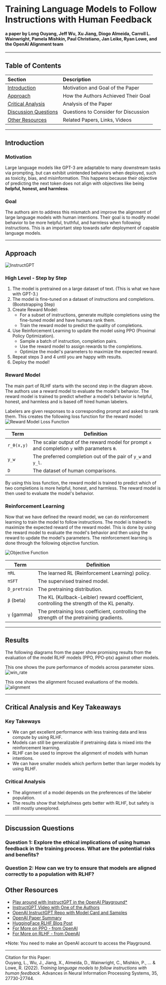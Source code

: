 # Training Language Models to Follow Instructions with Human Feedback

#### a paper by Long Ouyang, Jeff Wu, Xu Jiang, Diogo Almeida, Carroll L. Wainwright, Pamela Mishkin, Paul Christiano, Jan Leike, Ryan Lowe, and the OpenAI Alignment team
___
## Table of Contents
| Section                                       | Description                          |
|:----------------------------------------------|:-------------------------------------|
| [Introduction](#introduction)                 | Motivation and Goal of the Paper     |
| [Approach](#approach)                         | How the Authors Achieved Their Goal  |
| [Critical Analysis](#critical-analysis)       | Analysis of the Paper                |
| [Discussion Questions](#discussion-questions) | Questions to Consider for Discussion |
| [Other Resources](#other-resources)           | Related Papers, Links, Videos        |


___

Introduction
---
### Motivation
Large language models like GPT-3 are adaptable to many downstream tasks via prompting, but can exhibit unintended behaviors when deployed, such as toxicity, bias, and misinformation. This happens because their objective of predicting the next token does not align with objectives like being **helpful, honest, and harmless**.

### Goal
The authors aim to address this mismatch and improve the alignment of large language models with human intentions. Their goal is to modify model behavior to be more helpful, truthful, and harmless when following instructions. This is an important step towards safer deployment of capable language models.

___

Approach
---
![InstructGPT](images/diagram.png)
### High Level - Step by Step
1. The model is pretrained on a large dataset of text. (This is what we have with GPT-3.)
2. The model is fine-tuned on a dataset of instructions and completions. (Bootstrapping Step)
3. Create Reward Model:
    - For a subset of instructions, generate multiple completions using the fine-tuned model and have humans rank them.
    - Train the reward model to predict the quality of completions.
4. Use Reinforcement Learning to update the model using PPO (Proximal Policy Optimization).
    - Sample a batch of instruction, completion pairs.
    - Use the reward model to assign rewards to the completions.
    - Optimize the model's parameters to maximize the expected reward.
5. Repeat steps 3 and 4 until you are happy with results.
6. Deploy the model!


### Reward Model
The main part of RLHF starts with the second step in the diagram above. The authors use a reward model to evaluate the model's behavior. The reward model is trained to predict whether a model's behavior is helpful, honest, and harmless and is based off hired human labelers.

Labelers are given responses to a corresponding prompt and asked to rank them.
This creates the following loss function for the reward model:
![Reward Model Loss Function](images/reward_loss.png)

| Term       | Definition |
|------------|------------|
| `r_θ(x,y)` | The scalar output of the reward model for prompt `x` and completion `y` with parameters `θ`. |
| `y_w`      | The preferred completion out of the pair of `y_w` and `y_l`. |
| `D`        | The dataset of human comparisons. |

By using this loss function, the reward model is trained to predict which of two completions is more helpful, honest, and harmless. The reward model is then used to evaluate the model's behavior.

### Reinforcement Learning
Now that we have defined the reward model, we can do reinforcement learning to train the model to follow instructions. The model is trained to maximize the expected reward of the reward model. This is done by using the reward model to evaluate the model's behavior and then using the reward to update the model's parameters.
The reinforcement learning is done through the following objective function.

![Objective Function](images/objective_function.png)

| Term         | Definition                                                                                                        |
|--------------|------------------------------------------------------------------------------------------------------------------|
| `πRL`        | The learned RL (Reinforcement Learning) policy.                                                                   |
| `πSFT`       | The supervised trained model.                                                                                     |
| `D_pretrain` | The pretraining distribution.                                                                                     |
| `β` (beta)   | The KL (Kullback-Leibler) reward coefficient, controlling the strength of the KL penalty.                         |
| `γ` (gamma)  | The pretraining loss coefficient, controlling the strength of the pretraining gradients.                         |

___
Results
---
The following diagrams from the paper show promising results from the evaluation of the model RLHF models (PPO, PPO-ptx) against other models.

This one shows the pure performance of models across parameter sizes.
![win_rate](images/winrate.png)

This one shows the alignment focused evaluations of the models.
![alignment](images/categoryeval.png)
___
Critical Analysis and Key Takeaways
---
### Key Takeways
- We can get excellent performance with less training data and less compute by using RLHF.
- Models can still be generalizable if pretraining data is mixed into the reinforcement learning.
- RLHF can be used to improve the alignment of models with human intentions.
- We can have smaller models which perform better than larger models by using RLHF.

### Critical Analysis
- The alignment of a model depends on the preferences of the labeler population.
- The results show that helpfulness gets better with RLHF, but safety is still mostly unexplored.

___
Discussion Questions
---
### Question 1: Explore the ethical implications of using human feedback in the training process. What are the potential risks and benefits?
### Question 2: How can we try to ensure that models are aligned correctly to a population with RLHF?

Other Resources
---
- [Play around with InstructGPT in the OpenAI Playground*](https://platform.openai.com/playground?mode=complete)
- [InstructGPT Video with One of the Authors](https://www.youtube.com/watch?v=QGpaBWOaHQI)
- [OpenAI InstructGPT Repo with Model Card and Samples](https://github.com/openai/following-instructions-human-feedback#instructgpt-training-language-models-to-follow-instructions-with-human-feedback)
- [OpenAI Paper Summary](https://openai.com/research/instruction-following#sample1)
- [HuggingFace RLHF Blog Post](https://huggingface.co/blog/rlhf)
- [For More on PPO - from OpenAI](https://openai.com/research/openai-baselines-ppo)
- [For More on RLHF - from OpenAI](https://openai.com/research/learning-from-human-preferences)

*Note: You need to make an OpenAI account to access the Playground.
___
Citation for this Paper:\
Ouyang, L., Wu, J., Jiang, X., Almeida, D., Wainwright, C., Mishkin, P., ... & Lowe, R. (2022). _Training language models to follow instructions with human feedback_. Advances in Neural Information Processing Systems, 35, 27730-27744.
